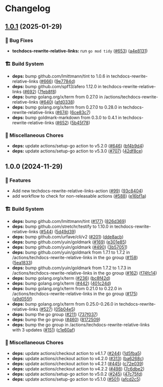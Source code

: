 # Changelog

## [1.0.1](https://github.com/grafana/shared-workflows/compare/techdocs-rewrite-relative-links-v1.0.0...techdocs-rewrite-relative-links-v1.0.1) (2025-01-29)


### 🐛 Bug Fixes

* **techdocs-rewrite-relative-links:** run `go mod tidy` ([#653](https://github.com/grafana/shared-workflows/issues/653)) ([a4e8131](https://github.com/grafana/shared-workflows/commit/a4e8131f2eb342771e1c5564fd934444767c04b0))


### 🏗️ Build System

* **deps:** bump github.com/lmittmann/tint to 1.0.6 in techdocs-rewrite-relative-links ([#666](https://github.com/grafana/shared-workflows/issues/666)) ([9e7784d](https://github.com/grafana/shared-workflows/commit/9e7784dfb059f9d0fad48bb206e3431410611386))
* **deps:** bump github.com/spf13/afero 1.12.0 in techdocs-rewrite-relative-links ([#692](https://github.com/grafana/shared-workflows/issues/692)) ([7feb8f8](https://github.com/grafana/shared-workflows/commit/7feb8f8d1f37971a6beaa099429a5ed515978124))
* **deps:** bump golang.org/x/term from 0.27.0 in /actions/techdocs-rewrite-relative-links ([#640](https://github.com/grafana/shared-workflows/issues/640)) ([afd0338](https://github.com/grafana/shared-workflows/commit/afd0338e2d7a8786b0365156450f3e02d5bf8af8))
* **deps:** bump golang.org/x/term from 0.27.0 to 0.28.0 in techdocs-rewrite-relative-links ([#674](https://github.com/grafana/shared-workflows/issues/674)) ([6ce83c7](https://github.com/grafana/shared-workflows/commit/6ce83c79478658ca7e65a1c6be3d4ab4d003483e))
* **deps:** bump goldmark-markdown from 0.3.0 to 0.4.1 in techdocs-rewrite-relative-links ([#652](https://github.com/grafana/shared-workflows/issues/652)) ([5b45f78](https://github.com/grafana/shared-workflows/commit/5b45f78444eda7dd8b4e08d99bc91e55aa3cb007))


### 🔧 Miscellaneous Chores

* **deps:** update actions/setup-go action to v5.2.0 ([#646](https://github.com/grafana/shared-workflows/issues/646)) ([bf4b9d4](https://github.com/grafana/shared-workflows/commit/bf4b9d4275d219cda56ae308981df427575b880e))
* **deps:** update actions/setup-go action to v5.3.0 ([#707](https://github.com/grafana/shared-workflows/issues/707)) ([42df8ce](https://github.com/grafana/shared-workflows/commit/42df8cefcbb9c0a25cf060c7566c96eab5d5de69))

## 1.0.0 (2024-11-29)


### 🎉 Features

* Add new techdocs-rewrite-relative-links-action ([#99](https://github.com/grafana/shared-workflows/issues/99)) ([93c8404](https://github.com/grafana/shared-workflows/commit/93c84040a318ceb535ed130b9b75c76eb68b0a06))
* add workflow to check for non-releasable actions ([#588](https://github.com/grafana/shared-workflows/issues/588)) ([e16bf1a](https://github.com/grafana/shared-workflows/commit/e16bf1ac180d7b6c9c13a6e556b24e0f7dc0d57c))


### 🏗️ Build System

* **deps:** bump github.com/lmittmann/tint ([#177](https://github.com/grafana/shared-workflows/issues/177)) ([826d369](https://github.com/grafana/shared-workflows/commit/826d3691f064335999aef6ef23ffc6538e147376))
* **deps:** bump github.com/stretchr/testify to 1.10.0 in techdocs-rewrite-relative-links ([#544](https://github.com/grafana/shared-workflows/issues/544)) ([5d49d39](https://github.com/grafana/shared-workflows/commit/5d49d39babf8ae91ba280ccef533c31e1946c699))
* **deps:** bump github.com/urfave/cli/v2 ([#201](https://github.com/grafana/shared-workflows/issues/201)) ([dde8acb](https://github.com/grafana/shared-workflows/commit/dde8acb54da60098e920bd9442c7e139667a3a28))
* **deps:** bump github.com/yuin/goldmark ([#169](https://github.com/grafana/shared-workflows/issues/169)) ([e301e85](https://github.com/grafana/shared-workflows/commit/e301e85d119a27052ec81ee08e7534ebd5399419))
* **deps:** bump github.com/yuin/goldmark ([#490](https://github.com/grafana/shared-workflows/issues/490)) ([3b57051](https://github.com/grafana/shared-workflows/commit/3b5705198b2065f0f3770d1dc0897100dd542279))
* **deps:** bump github.com/yuin/goldmark from 1.7.1 to 1.7.2 in /actions/techdocs-rewrite-relative-links in the go group ([#158](https://github.com/grafana/shared-workflows/issues/158)) ([5ea1833](https://github.com/grafana/shared-workflows/commit/5ea18334f9d4802d225a8f166b32420ce718c312))
* **deps:** bump github.com/yuin/goldmark from 1.7.2 to 1.7.3 in /actions/techdocs-rewrite-relative-links in the go group ([#162](https://github.com/grafana/shared-workflows/issues/162)) ([f74fc14](https://github.com/grafana/shared-workflows/commit/f74fc14c6814279a125394bd334e8b9136eef32a))
* **deps:** bump golang.org/x/term ([#236](https://github.com/grafana/shared-workflows/issues/236)) ([bc8f42d](https://github.com/grafana/shared-workflows/commit/bc8f42d48bc613f37cd79dcf404c38bb10478b66))
* **deps:** bump golang.org/x/term ([#442](https://github.com/grafana/shared-workflows/issues/442)) ([401c24d](https://github.com/grafana/shared-workflows/commit/401c24d573c64ce526c64ca16a545be291e5bf1e))
* **deps:** bump golang.org/x/term from 0.21.0 to 0.22.0 in /actions/techdocs-rewrite-relative-links in the go group ([#175](https://github.com/grafana/shared-workflows/issues/175)) ([a9d055f](https://github.com/grafana/shared-workflows/commit/a9d055f624a21325a10cea41709364d59d48741c))
* **deps:** bump golang.org/x/term from 0.25.0-0.26.0 in techdocs-rewrite-relative-links ([#527](https://github.com/grafana/shared-workflows/issues/527)) ([05b04e5](https://github.com/grafana/shared-workflows/commit/05b04e5c7e0e2d34f7e28a3ee29e2a9f65f1e2a6))
* **deps:** bump the go group ([#211](https://github.com/grafana/shared-workflows/issues/211)) ([737f037](https://github.com/grafana/shared-workflows/commit/737f0378710fde818882a9a5f913fdc6f9c74bd7))
* **deps:** bump the go group ([#460](https://github.com/grafana/shared-workflows/issues/460)) ([8172509](https://github.com/grafana/shared-workflows/commit/8172509ced8cde8cdbc8c8430811b0aafa5a3478))
* **deps:** bump the go group in /actions/techdocs-rewrite-relative-links with 3 updates ([#151](https://github.com/grafana/shared-workflows/issues/151)) ([c1e60af](https://github.com/grafana/shared-workflows/commit/c1e60af3dc9e1d3262a753f33e3763379660e118))


### 🔧 Miscellaneous Chores

* **deps:** update actions/checkout action to v4.1.7 ([#244](https://github.com/grafana/shared-workflows/issues/244)) ([1d5fba5](https://github.com/grafana/shared-workflows/commit/1d5fba52e7cb2780dfd1af758e1d84e35ce6e8f7))
* **deps:** update actions/checkout action to v4.2.0 ([#313](https://github.com/grafana/shared-workflows/issues/313)) ([ba6268c](https://github.com/grafana/shared-workflows/commit/ba6268c6beef0ab5b461f45eef4cfe1b4e6d6013))
* **deps:** update actions/checkout action to v4.2.1 ([#445](https://github.com/grafana/shared-workflows/issues/445)) ([c72e039](https://github.com/grafana/shared-workflows/commit/c72e039d656ea7db5cbcfd98dffd0f8554e1f029))
* **deps:** update actions/checkout action to v4.2.2 ([#498](https://github.com/grafana/shared-workflows/issues/498)) ([7c6dbe2](https://github.com/grafana/shared-workflows/commit/7c6dbe23c5fd8f3ab5863fb0e3f9d95de621b746))
* **deps:** update actions/setup-go action to v5.0.2 ([#245](https://github.com/grafana/shared-workflows/issues/245)) ([47c75fd](https://github.com/grafana/shared-workflows/commit/47c75fd2f3c1bb6d1a1b7e21c3dabbb24081f56d))
* **deps:** update actions/setup-go action to v5.1.0 ([#501](https://github.com/grafana/shared-workflows/issues/501)) ([afcd2c5](https://github.com/grafana/shared-workflows/commit/afcd2c517a07f844b271fa82982f96ed436216d2))
